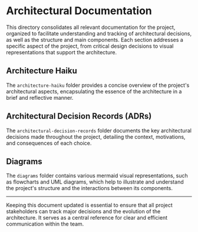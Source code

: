 # Architectural Documentation

This directory consolidates all relevant documentation for the project, organized to facilitate understanding and tracking of architectural decisions, as well as the structure and main components. Each section addresses a specific aspect of the project, from critical design decisions to visual representations that support the architecture.

## Architecture Haiku

The `architecture-haiku` folder provides a concise overview of the project's architectural aspects, encapsulating the essence of the architecture in a brief and reflective manner.

## Architectural Decision Records (ADRs)

The `architectural-decision-records` folder documents the key architectural decisions made throughout the project, detailing the context, motivations, and consequences of each choice.
## Diagrams

The `diagrams` folder contains various mermaid visual representations, such as flowcharts and UML diagrams, which help to illustrate and understand the project's structure and the interactions between its components.

---

Keeping this document updated is essential to ensure that all project stakeholders can track major decisions and the evolution of the architecture. It serves as a central reference for clear and efficient communication within the team.